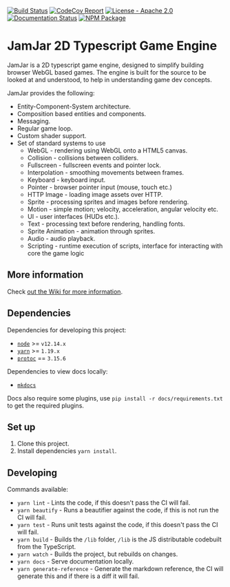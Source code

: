 [![Build
Status](https://github.com/jamjarlabs/jamjar/workflows/JamJar/badge.svg)](https://github.com/jamjarlabs/JamJar/actions)
[![CodeCov
Report](https://codecov.io/gh/jamjarlabs/jamjar/branch/master/graph/badge.svg)](https://codecov.io/gh/jamjarlabs/jamjar)
[![License - Apache
2.0](https://img.shields.io/:license-apache-blue.svg)](https://www.apache.org/licenses/LICENSE-2.0.html)
[![Documentation
Status](https://readthedocs.org/projects/jamjar/badge/?version=latest)](https://jamjar.readthedocs.io/en/latest)
[![NPM Package](https://img.shields.io/npm/v/jamjar)](https://www.npmjs.com/package/jamjar)

# JamJar 2D Typescript Game Engine

JamJar is a 2D typescript game engine, designed to simplify building browser
WebGL based games.
The engine is built for the source to be looked at and understood, to help in
understanding game dev concepts.

JamJar provides the following:

- Entity-Component-System architecture.
- Composition based entities and components.
- Messaging.
- Regular game loop.
- Custom shader support.
- Set of standard systems to use
    - WebGL - rendering using WebGL onto a HTML5 canvas.
    - Collision - collisions between colliders.
    - Fullscreen - fullscreen events and pointer lock.
    - Interpolation - smoothing movements between frames.
    - Keyboard - keyboard input.
    - Pointer - browser pointer input (mouse, touch etc.)
    - HTTP Image - loading image assets over HTTP.
    - Sprite - processing sprites and images before rendering.
    - Motion - simple motion; velocity, acceleration, angular velocity etc.
    - UI - user interfaces (HUDs etc.).
    - Text - processing text before rendering, handling fonts.
    - Sprite Animation - animation through sprites.
    - Audio - audio playback.
    - Scripting - runtime execution of scripts, interface for interacting with
        core the game logic

## More information

Check [out the Wiki for more information](https://jamjar.readthedocs.io/en/latest).

## Dependencies

Dependencies for developing this project:

- [`node`](https://nodejs.org/en/) >= `v12.14.x`
- [`yarn`](https://legacy.yarnpkg.com/en/) >= `1.19.x`
- [`protoc`](http://google.github.io/proto-lens/installing-protoc.html) == `3.15.6`

Dependencies to view docs locally:

- [`mkdocs`](https://www.mkdocs.org/)

Docs also require some plugins, use `pip install -r docs/requirements.txt` to get the required plugins.

## Set up

1. Clone this project.
2. Install dependencies `yarn install`.

## Developing

Commands available:

- `yarn lint` - Lints the code, if this doesn't pass the CI will fail.
- `yarn beautify` - Runs a beautifier against the code, if this is not run the CI will fail.
- `yarn test` - Runs unit tests against the code, if this doesn't pass the CI will fail.
- `yarn build` - Builds the `/lib` folder, `/lib` is the JS distributable codebuilt from the TypeScript.
- `yarn watch` - Builds the project, but rebuilds on changes.
- `yarn docs` - Serve documentation locally.
- `yarn generate-reference` - Generate the markdown reference, the CI will generate this and if there is a diff it will
fail.
